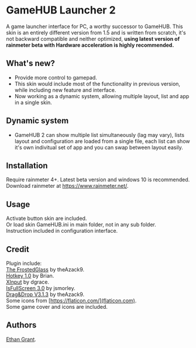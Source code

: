 # GameHUB Launcher 2
A game launcher interface for PC, a worthy successor to GameHUB. 
This skin is an entirely different version from 1.5 and is written from scratch, it's not backward compatible and neither optimized, **using latest version of rainmeter beta with Hardware acceleration is highly recommended.**  

## What's new?
* Provide more control to gamepad.
* This skin would include most of the functionality in previous version, while including new feature and interface.  
* Now working as a dynamic system, allowing multiple layout, list and app in a single skin.  

## Dynamic system
* GameHUB 2 can show multiple list simultaneously (lag may vary), lists layout and configuration are loaded from a single file, each list can show it's own indivitual set of app and you can swap between layout easily.

## Installation
Require rainmeter 4+. Latest beta version and windows 10 is recommended.  
Download rainmeter at https://www.rainmeter.net/.  

## Usage
Activate button skin are included.  
Or load skin GameHUB.ini in main folder, not in any sub folder.  
Instruction included in configuration interface.  

## Credit
Plugin include:  
[The FrostedGlass](https://forum.rainmeter.net/viewtopic.php?t=23106) by theAzack9.  
[Hotkey 1.0](https://forum.rainmeter.net/viewtopic.php?t=18849) by Brian.  
[XInput](https://forum.rainmeter.net/viewtopic.php?t=20108) by dgrace.  
[IsFullScreen 3.0](https://forum.rainmeter.net/viewtopic.php?t=28305) by jsmorley.  
[Drag&Drop V3.1.3](https://forum.rainmeter.net/viewtopic.php?t=23107) by theAzack9.  
Some icons from [https://flaticon.com/](flaticon.com).  
Some game cover and icons are included.  

## Authors
[Ethan Grant](https://github.com/callmeEthan).  
